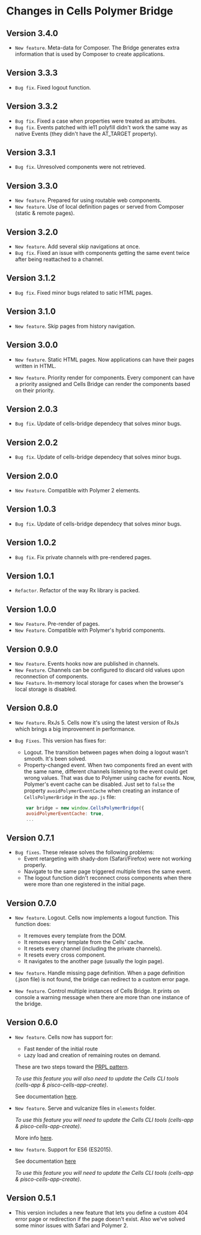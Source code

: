# Changes in Cells Polymer Bridge

## Version 3.4.0

- `New feature`. Meta-data for Composer. The Bridge generates extra information
  that is used by Composer to create applications.

## Version 3.3.3

- `Bug fix`. Fixed logout function.

## Version 3.3.2

- `Bug fix`. Fixed a case when properties were treated as attributes.
- `Bug fix`. Events patched with ie11 polyfill didn't work the same way as native Events (they didn't have the AT_TARGET property).

## Version 3.3.1

- `Bug fix`. Unresolved components were not retrieved.

## Version 3.3.0

- `New feature`. Prepared for using routable web components.
- `New feature`. Use of local definition pages or served from Composer (static & remote pages).

## Version 3.2.0

- `New feature`. Add several skip navigations at once.
- `Bug fix`. Fixed an issue with components getting the same event twice after being reattached to a channel.

## Version 3.1.2

- `Bug fix`. Fixed minor bugs related to satic HTML pages.

## Version 3.1.0

- `New feature`. Skip pages from history navigation.

## Version 3.0.0

- `New feature`. Static HTML pages. Now applications can have their pages written in HTML.

- `New feature`. Priority render for components. Every component can have a priority assigned and Cells Bridge can render the components based on their priority.

## Version 2.0.3

- `Bug fix`. Update of cells-bridge dependecy that solves minor bugs.

## Version 2.0.2

- `Bug fix`. Update of cells-bridge dependecy that solves minor bugs.

## Version 2.0.0

- `New Feature`. Compatible with Polymer 2 elements.

## Version 1.0.3

- `Bug fix`. Update of cells-bridge dependecy that solves minor bugs.

## Version 1.0.2

- `Bug fix`. Fix private channels with pre-rendered pages.

## Version 1.0.1

- `Refactor`. Refactor of the way Rx library is packed.

## Version 1.0.0

- `New Feature`. Pre-render of pages.
- `New Feature`. Compatible with Polymer's hybrid components.

## Version 0.9.0

- `New Feature`. Events hooks now are published in channels.
- `New Feature`. Channels can be configured to discard old values upon reconnection of components.
- `New Feature`. In-memory local storage for cases when the browser's local storage is disabled.

## Version 0.8.0

- `New Feature`. RxJs 5. Cells now it's using the latest version of RxJs which brings a big improvement in performance.

- `Bug Fixes`. This version has fixes for:
  - Logout. The transition between pages when doing a logout wasn't smooth. It's been solved.
  - Property-changed event. When two components fired an event with the same name, different channels listening to the event could get wrong values. That was due to Polymer using cache for events. Now, Polymer's event cache can be disabled. Just set to `false` the property `avoidPolymerEventCache` when creating an instance of `CellsPolymerBridge` in the `app.js` file:
  ```javascript
      var bridge = new window.CellsPolymerBridge({
      avoidPolymerEventCache: true,
      ...
  ```

## Version 0.7.1

- `Bug fixes`. These release solves the following problems:
  - Event retargeting with shady-dom (Safari/Firefox) were not working properly.
  - Navigate to the same page triggered multiple times the same event.
  - The logout function didn't reconnect cross components when there were more than one registered in the initial page.

## Version 0.7.0

- `New feature`. Logout. Cells now implements a logout function. This function does:

  - It removes every template from the DOM.
  - It removes every template from the Cells' cache.
  - It resets every channel (including the private channels).
  - It resets every cross component.
  - It navigates to the another page (usually the login page).

- `New feature`. Handle missing page definition. When a page definition (.json file) is not found, the bridge can redirect to a custom error page.

- `New feature`. Control multiple instances of Cells Bridge. It prints on console a warning message when there are more than one instance of the bridge.

## Version 0.6.0

- `New feature`. Cells now has support for:

  - Fast `R`ender of the initial route
  - `L`azy load and creation of remaining routes on demand.

  These are two steps toward the [PRPL pattern](https://developers.google.com/web/fundamentals/performance/prpl-pattern/?hl=en).

  _*To use this feature you will also need to update the Cells CLI tools (cells-app & pisco-cells-app-create)*_.

  See documentation [here](https://bbva.cellsjs.com/guides/advanced-guides/application-start.html).

- `New feature`. Serve and vulcanize files in `elements` folder.

  _*To use this feature you will need to update the Cells CLI tools (cells-app & pisco-cells-app-create)*_.

  More info [here](https://bbva.cellsjs.com/guides/advanced-guides/application-start.html#elements).

- `New feature`. Support for ES6 (ES2015).

  See documentation [here](https://bbva.cellsjs.com/guides/advanced-guides/es6-support.html)

  _*To use this feature you will need to update the Cells CLI tools (cells-app & pisco-cells-app-create)*_.

## Version 0.5.1

- This version includes a new feature that lets you define a custom 404 error page or redirection if the page doesn't exist. Also we've solved some minor issues with Safari and Polymer 2.
